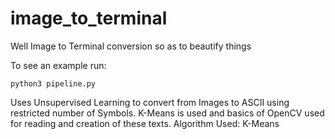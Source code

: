 # image_to_terminal
Well Image to Terminal conversion so as to beautify things

To see an example run:

```console
python3 pipeline.py
```

Uses Unsupervised Learning to convert from Images to ASCII using restricted number of Symbols. K-Means is used and basics of OpenCV used for reading and creation of these texts.
Algorithm Used: K-Means

